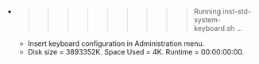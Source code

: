 * >>>>>>>>> Running inst-std-system-keyboard.sh ...
  * Insert keyboard configuration in Administration menu.
  * Disk size = 3893352K. Space Used = 4K. Runtime = 00:00:00:00.
